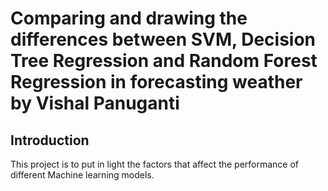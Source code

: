 # Comparing and drawing the differences between SVM, Decision Tree Regression and Random Forest Regression in forecasting weather by Vishal Panuganti

## Introduction
This project is to put in light the factors that affect the performance of different Machine learning models.


